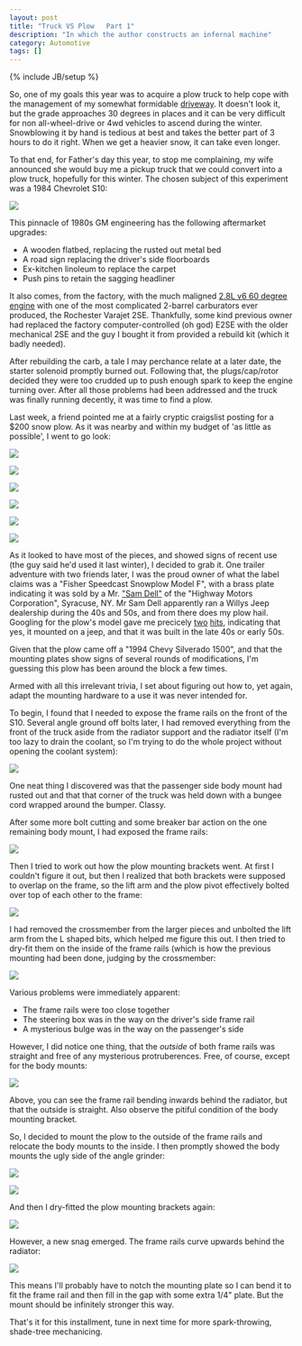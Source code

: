 ```yaml
---
layout: post
title: "Truck VS Plow   Part 1"
description: "In which the author constructs an infernal machine"
category: Automotive
tags: []
---
```

{% include JB/setup %}

So, one of my goals this year was to acquire a plow truck to help cope with the management of my somewhat formidable [driveway](http://hijacked.us/~andrew/driveway.jpg). It doesn't look it, but the grade approaches 30 degrees in places and it can be very difficult for non all-wheel-drive or 4wd vehicles to ascend during the winter. Snowblowing it by hand is tedious at best and takes the better part of 3 hours to do it right. When we get a heavier snow, it can take even longer.

To that end, for Father's day this year, to stop me complaining, my wife announced she would buy me a pickup truck that we could convert into a plow truck, hopefully for this winter. The chosen subject of this experiment was a 1984 Chevrolet S10:

![](http://images.craigslist.org/3G73F13J15Ia5E55Z0d5u3418b31c88351615.jpg)

This pinnacle of 1980s GM engineering has the following aftermarket upgrades:

* A wooden flatbed, replacing the rusted out metal bed
* A road sign replacing the driver's side floorboards
* Ex-kitchen linoleum to replace the carpet
* Push pins to retain the sagging headliner

It also comes, from the factory, with the much maligned [2.8L v6 60 degree engine](http://en.wikipedia.org/wiki/General_Motors_60°_V6_engine#LR2) with one of the most complicated 2-barrel carburators ever produced, the Rochester Varajet 2SE. Thankfully, some kind previous owner had replaced the factory computer-controlled (oh god) E2SE with the older mechanical 2SE and the guy I bought it from provided a rebuild kit (which it badly needed).

After rebuilding the carb, a tale I may perchance relate at a later date, the starter solenoid promptly burned out. Following that, the plugs/cap/rotor decided they were too crudded up to push enough spark to keep the engine turning over. After all those problems had been addressed and the truck was finally running decently, it was time to find a plow.

Last week, a friend pointed me at a fairly cryptic craigslist posting for a $200 snow plow. As it was nearby and within my budget of 'as little as possible', I went to go look:

![](http://hijacked.us/~andrew/s10-plow/plow-1.jpg)

![](http://hijacked.us/~andrew/s10-plow/plow-2.jpg)

![](http://hijacked.us/~andrew/s10-plow/plow-3.jpg)

![](http://hijacked.us/~andrew/s10-plow/plow-4.jpg)

![](http://hijacked.us/~andrew/s10-plow/plow-5.jpg)

![](http://hijacked.us/~andrew/s10-plow/sam-dells.jpg)

As it looked to have most of the pieces, and showed signs of recent use (the guy said he'd used it last winter), I decided to grab it. One trailer adventure with two friends later, I was the proud owner of what the label claims was a "Fisher Speedcast Snowplow Model F", with a brass plate indicating it was sold by a Mr. ["Sam Dell"](http://willysdealershipproject.com/NY/id1491.htm) of the "Highway Motors Corporation", Syracuse, NY. Mr Sam Dell apparently ran a Willys Jeep dealership during the 40s and 50s, and from there does my plow hail. Googling for the plow's model gave me precicely [two](http://www.plowsite.com/showthread.php?t=105048) [hits](http://cj3apage.proboards.com/index.cgi?board=Tech&action=print&thread=1728), indicating that yes, it mounted on a jeep, and that it was built in the late 40s or early 50s.

Given that the plow came off a "1994 Chevy Silverado 1500", and that the mounting plates show signs of several rounds of modifications, I'm guessing this plow has been around the block a few times.

Armed with all this irrelevant trivia, I set about figuring out how to, yet again, adapt the mounting hardware to a use it was never intended for.

To begin, I found that I needed to expose the frame rails on the front of the S10. Several angle ground off bolts later, I had removed everything from the front of the truck aside from the radiator support and the radiator itself (I'm too lazy to drain the coolant, so I'm trying to do the whole project without opening the coolant system):

![](http://hijacked.us/~andrew/s10-plow/1.jpg)

One neat thing I discovered was that the passenger side body mount had rusted out and that that corner of the truck was held down with a bungee cord wrapped around the bumper. Classy.

After some more bolt cutting and some breaker bar action on the one remaining body mount, I had exposed the frame rails:

![](http://hijacked.us/~andrew/s10-plow/6.jpg)

Then I tried to work out how the plow mounting brackets went. At first I couldn't figure it out, but then I realized that both brackets were supposed to overlap on the frame, so the lift arm and the plow pivot effectively bolted over top of each other to the frame:

![](http://hijacked.us/~andrew/s10-plow/mounting-plates.jpg)

I had removed the crossmember from the larger pieces and unbolted the lift arm from the L shaped bits, which helped me figure this out. I then tried to dry-fit them on the inside of the frame rails (which is how the previous mounting had been done, judging by the crossmember:

![](http://hijacked.us/~andrew/s10-plow/2.jpg)

Various problems were immediately apparent:

* The frame rails were too close together
* The steering box was in the way on the driver's side frame rail
* A mysterious bulge was in the way on the passenger's side

However, I did notice one thing, that the *outside* of both frame rails was straight and free of any mysterious protruberences. Free, of course, except for the body mounts:

![](http://hijacked.us/~andrew/s10-plow/4.jpg)

Above, you can see the frame rail bending inwards behind the radiator, but that the outside is straight. Also observe the pitiful condition of the body mounting bracket.

So, I decided to mount the plow to the outside of the frame rails and relocate the body mounts to the inside. I then promptly showed the body mounts the ugly side of the angle grinder:

![](http://hijacked.us/~andrew/s10-plow/grind1.jpg)

![](http://hijacked.us/~andrew/s10-plow/grind2.jpg)

And then I dry-fitted the plow mounting brackets again:

![](http://hijacked.us/~andrew/s10-plow/7.jpg)

However, a new snag emerged. The frame rails curve upwards behind the radiator:

![](http://hijacked.us/~andrew/s10-plow/8.jpg)

This means I'll probably have to notch the mounting plate so I can bend it to fit the frame rail and then fill in the gap with some extra 1/4" plate. But the mount should be infinitely stronger this way.

That's it for this installment, tune in next time for more spark-throwing, shade-tree mechanicing.
